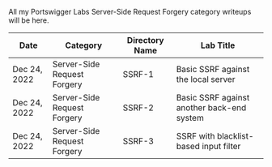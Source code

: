 All my Portswigger Labs Server-Side Request Forgery category writeups will be here.

Date	 	  | Category                       | Directory Name | Lab Title
--------------|--------------------------------|----------------|----------------------
Dec 24, 2022  | Server-Side Request Forgery    | SSRF-1         | Basic SSRF against the local server
Dec 24, 2022  | Server-Side Request Forgery    | SSRF-2         | Basic SSRF against another back-end system
Dec 24, 2022  | Server-Side Request Forgery    | SSRF-3         | SSRF with blacklist-based input filter